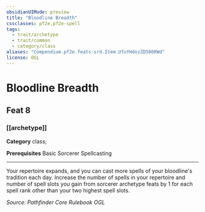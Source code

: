 ```yaml
---
obsidianUIMode: preview
title: "Bloodline Breadth"
cssclasses: pf2e,pf2e-spell
tags:
  - trait/archetype
  - trait/common
  - category/class
aliases: "Compendium.pf2e.feats-srd.Item.UfuYHdozZD586RWd"
license: OGL
---
```

# Bloodline Breadth
## Feat 8
### [[archetype]]

**Category** class; 



**Prerequisites** Basic Sorcerer Spellcasting
* * *
Your repertoire expands, and you can cast more spells of your bloodline's tradition each day. Increase the number of spells in your repertoire and number of spell slots you gain from sorcerer archetype feats by 1 for each spell rank other than your two highest spell slots.

*Source: Pathfinder Core Rulebook*
*OGL*